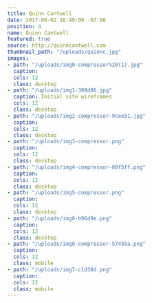 ```yaml
---
title: Quinn Cantwell
date: 2017-06-02 16:49:00 -07:00
position: 4
name: Quinn Cantwell
featured: true
source: http://quinncantwell.com
thumbnail_path: "/uploads/quinnc.jpg"
images:
- path: "/uploads/img0-compressor%20(1).jpg"
  caption: 
  cols: 12
  class: desktop
- path: "/uploads/img1-308d86.jpg"
  caption: Initial site wireframes
  cols: 12
  class: desktop
- path: "/uploads/img2-compressor-9cee51.jpg"
  caption: 
  cols: 12
  class: desktop
- path: "/uploads/img3-compressor.png"
  caption: 
  cols: 12
  class: desktop
- path: "/uploads/img4-compressor-80f5ff.png"
  caption: 
  cols: 12
  class: desktop
- path: "/uploads/img5-compressor.png"
  caption: 
  cols: 12
  class: desktop
- path: "/uploads/img6-b96d9e.png"
  caption: 
  cols: 12
  class: desktop
- path: "/uploads/img8-compressor-57455a.png"
  caption: 
  cols: 12
  class: mobile
- path: "/uploads/img7-c1d38d.png"
  caption: 
  cols: 12
  class: mobile
---
```


